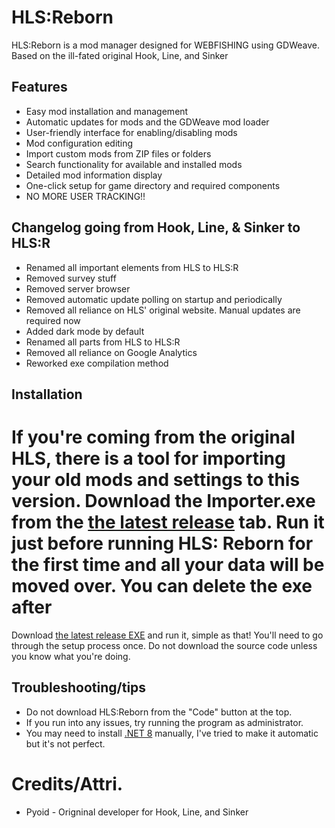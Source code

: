 # HLS:Reborn

HLS:Reborn is a mod manager designed for WEBFISHING using GDWeave. Based on the ill-fated original Hook, Line, and Sinker

## Features
- Easy mod installation and management
- Automatic updates for mods and the GDWeave mod loader
- User-friendly interface for enabling/disabling mods
- Mod configuration editing
- Import custom mods from ZIP files or folders
- Search functionality for available and installed mods
- Detailed mod information display
- One-click setup for game directory and required components
- NO MORE USER TRACKING!!

## Changelog going from Hook, Line, & Sinker to HLS:R
- Renamed all important elements from HLS to HLS:R
- Removed survey stuff
- Removed server browser
- Removed automatic update polling on startup and periodically
- Removed all reliance on HLS' original website. Manual updates are required now
- Added dark mode by default
- Renamed all parts from HLS to HLS:R
- Removed all reliance on Google Analytics
- Reworked exe compilation method

## Installation

# If you're coming from the original HLS, there is a tool for importing your old mods and settings to this version. Download the Importer.exe from the [the latest release](https://github.com/FerretPaws/HLSReborn/releases) tab. Run it just before running HLS: Reborn for the first time and all your data will be moved over. You can delete the exe after

Download [the latest release EXE](https://github.com/FerretPaws/HLSReborn/releases) and run it, simple as that! You'll need to go through the setup process once. Do not download the source code unless you know what you're doing.

## Troubleshooting/tips

- Do not download HLS:Reborn from the "Code" button at the top.
- If you run into any issues, try running the program as administrator.
- You may need to install [.NET 8](https://dotnet.microsoft.com/en-us/download/dotnet/8.0) manually, I've tried to make it automatic but it's not perfect.

# Credits/Attri.
- Pyoid - Origninal developer for Hook, Line, and Sinker
